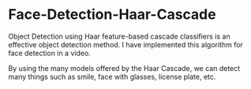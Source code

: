 # Face-Detection-Haar-Cascade
Object Detection using Haar feature-based cascade classifiers is an effective object detection method. I have implemented this algorithm for face detection in a video. 

By using the many models offered by the Haar Cascade, we can detect many things such as smile, face with glasses, license plate, etc.


